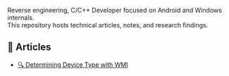 Reverse engineering, C/C++ Developer focused on Android and Windows internals.  
This repository hosts technical articles, notes, and research findings.

## 📄 Articles

- [🔍 Determining Device Type with WMI](Determining-DeviceType-with-WMI.md)
